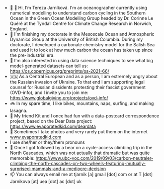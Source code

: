 - 👋 🦭 Hi, I’m Tereza Jarníková. I'm an oceanographer currently using numerical modelling to understand carbon cycling in the Southern Ocean in the Green Ocean Modelling Group headed by Dr. Corinne Le Quéré at the Tyndall Centre for Climate Change Research in Norwich, England.
- 📍 I'm finishing my doctorate in the Mesoscale Ocean and Atmospheric Dynamics Group at the University of British Columbia. During my doctorate, I developed a carbonate chemistry model for the Salish Sea and used it to look at how much carbon the ocean has taken up since the pre-industrial era.  
- 📍 I'm also interested in using data science techniques to see what big model-generated datasets can tell us: https://os.copernicus.org/preprints/os-2021-66/
- 🇺🇦 As a Central European and as a person, I am extremely angry about the Russian invasion of Ukraine. To that end I am supporting legal counsel for Russian dissidents protesting their fascist government (OVD-info), and I invite you to join me: https://www.globalgiving.org/projects/ovd-info/
- 🚲 In my spare time, I like bikes, mountains, naps, surfing, and making lasagna. 
- 👀 My friend Kit and I once had fun with a data-postcard correspondence project, based on the Dear Data project: https://www.evaporatedkid.com/deardata
- 🌱 Sometimes I take photos and very rarely put them on the internet www.evaporatedkid.com 
- I use she/her or they/them pronouns
- 🧸 Once I got followed by a bear on a cycle-access climbing trip in the North Cascades, which was not actually that dramatic but was quite memorable: https://www.ubc-voc.com/2019/09/03/carbon-neutraler-climbing-the-north-cascades-on-two-wheels-featuring-mutually-surprised-mammals-and-a-mediocre-decision
- 📫 You can always email me at tjarnik [a] gmail [dot] com or at T [dot] Jarnikova [at] uea [dot] ac [dot] uk


<!---
tjarnikova/tjarnikova is a ✨ special ✨ repository because its `README.md` (this file) appears on your GitHub profile.
You can click the Preview link to take a look at your changes.
--->
